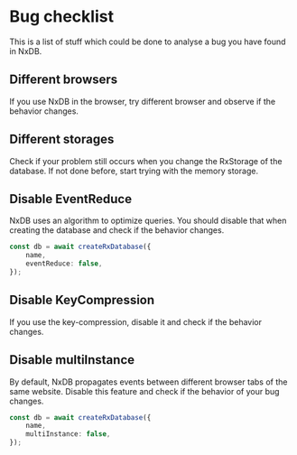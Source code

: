 # Bug checklist

This is a list of stuff which could be done to analyse a bug you have found in NxDB.


## Different browsers

If you use NxDB in the browser, try different browser and observe if the behavior changes.

## Different storages

Check if your problem still occurs when you change the RxStorage of the database.
If not done before, start trying with the memory storage.

## Disable EventReduce

NxDB uses an algorithm to optimize queries. 
You should disable that when creating the database and check if the behavior changes.

```ts
const db = await createRxDatabase({
    name,
    eventReduce: false,
});
```

## Disable KeyCompression

If you use the key-compression, disable it and check if the behavior changes.

## Disable multiInstance

By default, NxDB propagates events between different browser tabs of the same website. Disable this feature and check if the behavior of your bug changes.

```ts
const db = await createRxDatabase({
    name,
    multiInstance: false,
});
```
